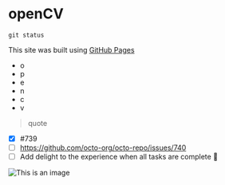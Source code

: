 # openCV
```
git status
```
This site was built using [GitHub Pages](https://pages.github.com/)
- o
- p
- e
- n
- c
- v
> quote
- [x] #739
- [ ] https://github.com/octo-org/octo-repo/issues/740
- [ ] Add delight to the experience when all tasks are complete :tada:

![This is an image](https://images.unsplash.com/photo-1497215728101-856f4ea42174?ixlib=rb-1.2.1&ixid=MnwxMjA3fDF8MHxlZGl0b3JpYWwtZmVlZHwxMXx8fGVufDB8fHx8&auto=format&fit=crop&w=500&q=60)
